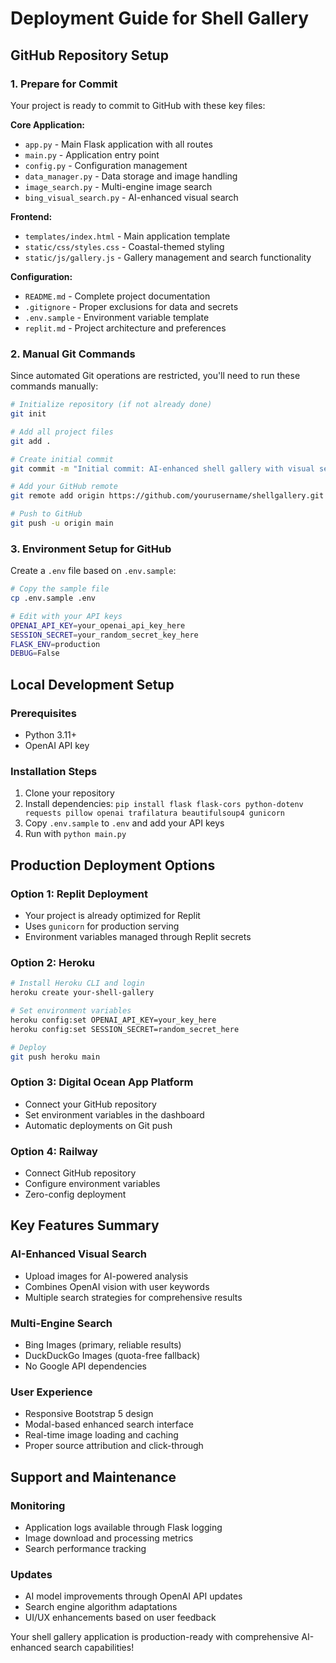 # Deployment Guide for Shell Gallery

## GitHub Repository Setup

### 1. Prepare for Commit

Your project is ready to commit to GitHub with these key files:

**Core Application:**
- `app.py` - Main Flask application with all routes
- `main.py` - Application entry point  
- `config.py` - Configuration management
- `data_manager.py` - Data storage and image handling
- `image_search.py` - Multi-engine image search
- `bing_visual_search.py` - AI-enhanced visual search

**Frontend:**
- `templates/index.html` - Main application template
- `static/css/styles.css` - Coastal-themed styling
- `static/js/gallery.js` - Gallery management and search functionality

**Configuration:**
- `README.md` - Complete project documentation
- `.gitignore` - Proper exclusions for data and secrets
- `.env.sample` - Environment variable template
- `replit.md` - Project architecture and preferences

### 2. Manual Git Commands

Since automated Git operations are restricted, you'll need to run these commands manually:

```bash
# Initialize repository (if not already done)
git init

# Add all project files
git add .

# Create initial commit
git commit -m "Initial commit: AI-enhanced shell gallery with visual search"

# Add your GitHub remote
git remote add origin https://github.com/yourusername/shellgallery.git

# Push to GitHub
git push -u origin main
```

### 3. Environment Setup for GitHub

Create a `.env` file based on `.env.sample`:

```bash
# Copy the sample file
cp .env.sample .env

# Edit with your API keys
OPENAI_API_KEY=your_openai_api_key_here
SESSION_SECRET=your_random_secret_key_here
FLASK_ENV=production
DEBUG=False
```

## Local Development Setup

### Prerequisites
- Python 3.11+
- OpenAI API key

### Installation Steps
1. Clone your repository
2. Install dependencies: `pip install flask flask-cors python-dotenv requests pillow openai trafilatura beautifulsoup4 gunicorn`
3. Copy `.env.sample` to `.env` and add your API keys
4. Run with `python main.py`

## Production Deployment Options

### Option 1: Replit Deployment
- Your project is already optimized for Replit
- Uses `gunicorn` for production serving
- Environment variables managed through Replit secrets

### Option 2: Heroku
```bash
# Install Heroku CLI and login
heroku create your-shell-gallery

# Set environment variables
heroku config:set OPENAI_API_KEY=your_key_here
heroku config:set SESSION_SECRET=random_secret_here

# Deploy
git push heroku main
```

### Option 3: Digital Ocean App Platform
- Connect your GitHub repository
- Set environment variables in the dashboard
- Automatic deployments on Git push

### Option 4: Railway
- Connect GitHub repository
- Configure environment variables
- Zero-config deployment

## Key Features Summary

### AI-Enhanced Visual Search
- Upload images for AI-powered analysis
- Combines OpenAI vision with user keywords
- Multiple search strategies for comprehensive results

### Multi-Engine Search
- Bing Images (primary, reliable results)
- DuckDuckGo Images (quota-free fallback) 
- No Google API dependencies

### User Experience
- Responsive Bootstrap 5 design
- Modal-based enhanced search interface
- Real-time image loading and caching
- Proper source attribution and click-through

## Support and Maintenance

### Monitoring
- Application logs available through Flask logging
- Image download and processing metrics
- Search performance tracking

### Updates
- AI model improvements through OpenAI API updates  
- Search engine algorithm adaptations
- UI/UX enhancements based on user feedback

Your shell gallery application is production-ready with comprehensive AI-enhanced search capabilities!
